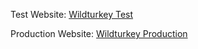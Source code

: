 Test Website: [Wildturkey Test](http://wildturkey.swdev.ch)

Production Website: [Wildturkey Production](http://wildturkey.ch)
